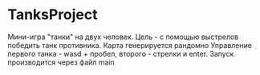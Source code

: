 # TanksProject
Мини-игра "танки" на двух человек. Цель - с помощью выстрелов победить танк противника. Карта генерируется рандомно
Управление первого танка - wasd + пробел, второго - стрелки и enter.
Запуск производится через файл main
